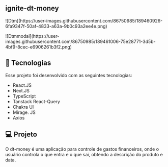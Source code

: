 ## ignite-dt-money

<p>
![Dtm](https://user-images.githubusercontent.com/86750985/189460926-6fa9347f-50af-4833-a63a-9b0c93a2ee4e.png)
</p>

<p>
![Dtmmodal](https://user-images.githubusercontent.com/86750985/189461006-75e28771-3d5b-4bf9-8cec-e6906261b3f2.png)
</p>


## 🚀 Tecnologias

Esse projeto foi desenvolvido com as seguintes tecnologias:

- React.JS
- Next.JS
- TypeScript
- Tanstack React-Query
- Chakra UI
- Mirage. JS
- Axios


## 💻 Projeto

O dt-money é uma aplicação para controle de gastos financeiros, onde o usuário controla o que entra e o que sai, obtendo a descrição do produto e data.




